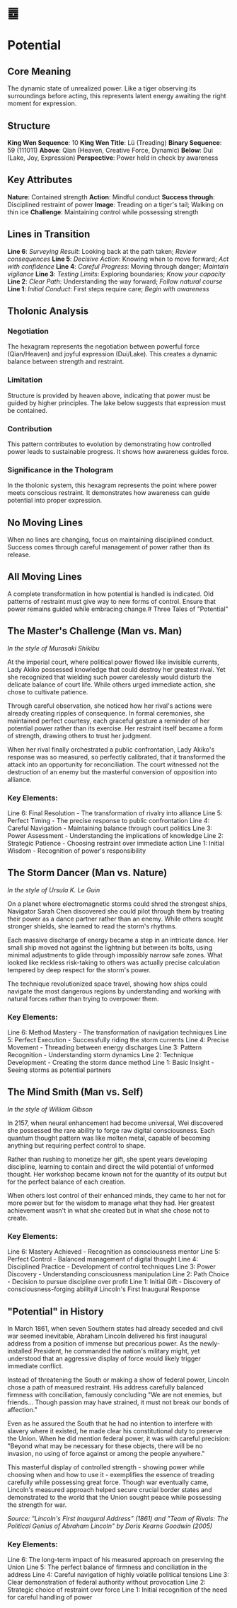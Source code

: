 # ䷉ 
# Potential

## Core Meaning
The dynamic state of unrealized power. Like a tiger observing its surroundings before acting, this represents latent energy awaiting the right moment for expression.

## Structure
**King Wen Sequence**: 10
**King Wen Title**: Lü (Treading)
**Binary Sequence**: 59 (111011)
**Above**: Qian (Heaven, Creative Force, Dynamic)
**Below**: Dui (Lake, Joy, Expression)
**Perspective**: Power held in check by awareness

## Key Attributes
**Nature**: Contained strength
**Action**: Mindful conduct
**Success through**: Disciplined restraint of power
**Image**: Treading on a tiger's tail; Walking on thin ice
**Challenge**: Maintaining control while possessing strength

## Lines in Transition
**Line 6**: *Surveying Result*: Looking back at the path taken; *Review consequences*
**Line 5**: *Decisive Action*: Knowing when to move forward; *Act with confidence*
**Line 4**: *Careful Progress*: Moving through danger; *Maintain vigilance*
**Line 3**: *Testing Limits*: Exploring boundaries; *Know your capacity*
**Line 2**: *Clear Path*: Understanding the way forward; *Follow natural course*
**Line 1**: *Initial Conduct*: First steps require care; *Begin with awareness*

## Tholonic Analysis
### Negotiation
The hexagram represents the negotiation between powerful force (Qian/Heaven) and joyful expression (Dui/Lake). This creates a dynamic balance between strength and restraint.

### Limitation
Structure is provided by heaven above, indicating that power must be guided by higher principles. The lake below suggests that expression must be contained.

### Contribution
This pattern contributes to evolution by demonstrating how controlled power leads to sustainable progress. It shows how awareness guides force.

### Significance in the Thologram
In the tholonic system, this hexagram represents the point where power meets conscious restraint. It demonstrates how awareness can guide potential into proper expression.

## No Moving Lines
When no lines are changing, focus on maintaining disciplined conduct. Success comes through careful management of power rather than its release.

## All Moving Lines
A complete transformation in how potential is handled is indicated. Old patterns of restraint must give way to new forms of control. Ensure that power remains guided while embracing change.# Three Tales of "Potential"

## The Master's Challenge (Man vs. Man)
*In the style of Murasaki Shikibu*

At the imperial court, where political power flowed like invisible currents, Lady Akiko possessed knowledge that could destroy her greatest rival. Yet she recognized that wielding such power carelessly would disturb the delicate balance of court life. While others urged immediate action, she chose to cultivate patience.

Through careful observation, she noticed how her rival's actions were already creating ripples of consequence. In formal ceremonies, she maintained perfect courtesy, each graceful gesture a reminder of her potential power rather than its exercise. Her restraint itself became a form of strength, drawing others to trust her judgment.

When her rival finally orchestrated a public confrontation, Lady Akiko's response was so measured, so perfectly calibrated, that it transformed the attack into an opportunity for reconciliation. The court witnessed not the destruction of an enemy but the masterful conversion of opposition into alliance.

### Key Elements:
Line 6: Final Resolution - The transformation of rivalry into alliance
Line 5: Perfect Timing - The precise response to public confrontation
Line 4: Careful Navigation - Maintaining balance through court politics
Line 3: Power Assessment - Understanding the implications of knowledge
Line 2: Strategic Patience - Choosing restraint over immediate action
Line 1: Initial Wisdom - Recognition of power's responsibility

## The Storm Dancer (Man vs. Nature)
*In the style of Ursula K. Le Guin*

On a planet where electromagnetic storms could shred the strongest ships, Navigator Sarah Chen discovered she could pilot through them by treating their power as a dance partner rather than an enemy. While others sought stronger shields, she learned to read the storm's rhythms.

Each massive discharge of energy became a step in an intricate dance. Her small ship moved not against the lightning but between its bolts, using minimal adjustments to glide through impossibly narrow safe zones. What looked like reckless risk-taking to others was actually precise calculation tempered by deep respect for the storm's power.

The technique revolutionized space travel, showing how ships could navigate the most dangerous regions by understanding and working with natural forces rather than trying to overpower them.

### Key Elements:
Line 6: Method Mastery - The transformation of navigation techniques
Line 5: Perfect Execution - Successfully riding the storm currents
Line 4: Precise Movement - Threading between energy discharges
Line 3: Pattern Recognition - Understanding storm dynamics
Line 2: Technique Development - Creating the storm dance method
Line 1: Basic Insight - Seeing storms as potential partners

## The Mind Smith (Man vs. Self)
*In the style of William Gibson*

In 2157, when neural enhancement had become universal, Wei discovered she possessed the rare ability to forge raw digital consciousness. Each quantum thought pattern was like molten metal, capable of becoming anything but requiring perfect control to shape.

Rather than rushing to monetize her gift, she spent years developing discipline, learning to contain and direct the wild potential of unformed thought. Her workshop became known not for the quantity of its output but for the perfect balance of each creation.

When others lost control of their enhanced minds, they came to her not for more power but for the wisdom to manage what they had. Her greatest achievement wasn't in what she created but in what she chose not to create.

### Key Elements:
Line 6: Mastery Achieved - Recognition as consciousness mentor
Line 5: Perfect Control - Balanced management of digital thought
Line 4: Disciplined Practice - Development of control techniques
Line 3: Power Discovery - Understanding consciousness manipulation
Line 2: Path Choice - Decision to pursue discipline over profit
Line 1: Initial Gift - Discovery of consciousness-forging ability# Lincoln's First Inaugural Response

## "Potential" in History

In March 1861, when seven Southern states had already seceded and civil war seemed inevitable, Abraham Lincoln delivered his first inaugural address from a position of immense but precarious power. As the newly-installed President, he commanded the nation's military might, yet understood that an aggressive display of force would likely trigger immediate conflict.

Instead of threatening the South or making a show of federal power, Lincoln chose a path of measured restraint. His address carefully balanced firmness with conciliation, famously concluding "We are not enemies, but friends... Though passion may have strained, it must not break our bonds of affection."

Even as he assured the South that he had no intention to interfere with slavery where it existed, he made clear his constitutional duty to preserve the Union. When he did mention federal power, it was with careful precision: "Beyond what may be necessary for these objects, there will be no invasion, no using of force against or among the people anywhere."

This masterful display of controlled strength - showing power while choosing when and how to use it - exemplifies the essence of treading carefully while possessing great force. Though war eventually came, Lincoln's measured approach helped secure crucial border states and demonstrated to the world that the Union sought peace while possessing the strength for war.

*Source: "Lincoln's First Inaugural Address" (1861) and "Team of Rivals: The Political Genius of Abraham Lincoln" by Doris Kearns Goodwin (2005)*

### Key Elements:
Line 6: The long-term impact of his measured approach on preserving the Union
Line 5: The perfect balance of firmness and conciliation in the address
Line 4: Careful navigation of highly volatile political tensions
Line 3: Clear demonstration of federal authority without provocation
Line 2: Strategic choice of restraint over force
Line 1: Initial recognition of the need for careful handling of power